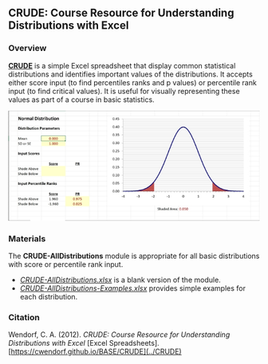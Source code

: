 ## CRUDE: Course Resource for Understanding Distributions with Excel

### Overview

[**CRUDE**](../CRUDE) is a simple Excel spreadsheet that display common statistical distributions and identifies important values of the distributions. It accepts either score input (to find percentiles ranks and p values) or percentile rank input (to find critical values). It is useful for visually representing these values as part of a course in basic statistics.

<p align="center"><kbd><img src="CRUDE.jpg"></kbd></p>

### Materials

The **CRUDE-AllDistributions** module is appropriate for all basic distributions with score or percentile rank input.

- [_CRUDE-AllDistributions.xlsx_](./CRUDE-AllDistributions.xlsx) is a blank version of the module.
- [_CRUDE-AllDistributions-Examples.xlsx_](./CRUDE-AllDistributions-Examples.xlsx) provides simple examples for each distribution.

### Citation

Wendorf, C. A. (2012). _CRUDE: Course Resource for Understanding Distributions with Excel_ [Excel Spreadsheets]. [https://cwendorf.github.io/BASE/CRUDE](../CRUDE)
